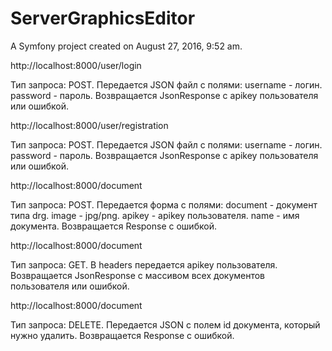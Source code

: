 ServerGraphicsEditor
====================

A Symfony project created on August 27, 2016, 9:52 am.


http://localhost:8000/user/login

Тип запроса: POST.
Передается JSON файл с полями:
username - логин.
password - пароль.
Возвращается JsonResponse с apikey пользователя или ошибкой.

http://localhost:8000/user/registration

Тип запроса: POST.
Передается JSON файл с полями:
username - логин.
password - пароль.
Возвращается JsonResponse с apikey пользователя или ошибкой.


http://localhost:8000/document

Тип запроса: POST.
Передается форма с полями:
document - документ типа drg.
image - jpg/png.
apikey - apikey пользователя.
name - имя документа.
Возвращается Response с ошибкой.

http://localhost:8000/document

Тип запроса: GET.
В headers передается apikey пользователя.
Возвращается JsonResponse с массивом всех документов пользователя или ошибкой.

http://localhost:8000/document

Тип запроса: DELETE.
Передается JSON с полем id документа, который нужно удалить.
Возвращается Response с ошибкой.
